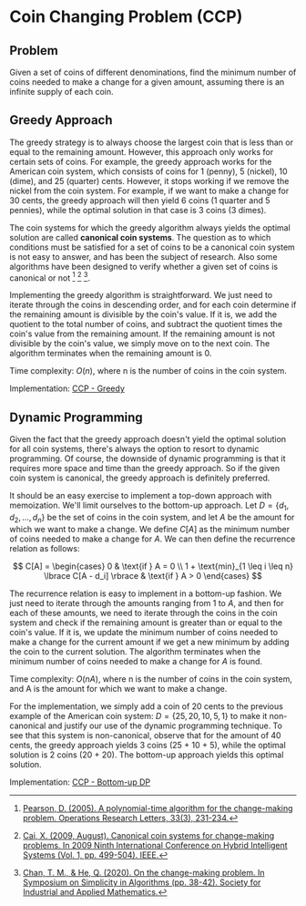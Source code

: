 # Coin Changing Problem (CCP)

## Problem

Given a set of coins of different denominations, find the minimum number of coins needed to make a change for a given amount, assuming there is an infinite supply of each coin.

## Greedy Approach

The greedy strategy is to always choose the largest coin that is less than or equal to the remaining amount. However, this approach only works for certain sets of coins. For example, the greedy approach works for the American coin system, which consists of coins for 1 (penny), 5 (nickel), 10 (dime), and 25 (quarter) cents. However, it stops working if we remove the nickel from the coin system. For example, if we want to make a change for 30 cents, the greedy approach will then yield 6 coins (1 quarter and 5 pennies), while the optimal solution in that case is 3 coins (3 dimes).

The coin systems for which the greedy algorithm always yields the optimal solution are called **canonical coin systems**. The question as to which conditions must be satisfied for a set of coins to be a canonical coin system is not easy to answer, and has been the subject of research. Also some algorithms have been designed to verify whether a given set of coins is canonical or not [^1] [^2] [^3].

Implementing the greedy algorithm is straightforward. We just need to iterate through the coins in descending order, and for each coin determine if the remaining amount is divisible by the coin's value. If it is, we add the quotient to the total number of coins, and subtract the quotient times the coin's value from the remaining amount. If the remaining amount is not divisible by the coin's value, we simply move on to the next coin. The algorithm terminates when the remaining amount is 0.

Time complexity: $O(n)$, where n is the number of coins in the coin system.

Implementation: [CCP - Greedy](https://github.com/pl3onasm/AADS/blob/main/algorithms/greedy/coin-changing/ccp-1.c)

[^1]: [Pearson, D. (2005). A polynomial-time algorithm for the change-making problem. Operations Research Letters, 33(3), 231-234.](https://graal.ens-lyon.fr/~abenoit/algo09/coins2.pdf)
[^2]: [Cai, X. (2009, August). Canonical coin systems for change-making problems. In 2009 Ninth International Conference on Hybrid Intelligent Systems (Vol. 1, pp. 499-504). IEEE.](https://arxiv.org/pdf/0809.0400.pdf)
[^3]: [Chan, T. M., & He, Q. (2020). On the change-making problem. In Symposium on Simplicity in Algorithms (pp. 38-42). Society for Industrial and Applied Mathematics.](https://tmc.web.engr.illinois.edu/coin_sosa.pdf)

## Dynamic Programming

Given the fact that the greedy approach doesn't yield the optimal solution for all coin systems, there's always the option to resort to dynamic programming. Of course, the downside of dynamic programming is that it requires more space and time than the greedy approach. So if the given coin system is canonical, the greedy approach is definitely preferred.

It should be an easy exercise to implement a top-down approach with memoization. We'll limit ourselves to the bottom-up approach. Let $D = \lbrace d_1, d_2, \ldots, d_n \rbrace$ be the set of coins in the coin system, and let $A$ be the amount for which we want to make a change. We define $C[A]$ as the minimum number of coins needed to make a change for $A$. We can then define the recurrence relation as follows:

$$
C[A] = \begin{cases}
0 & \text{if } A = 0 \\
1 + \text{min}_{1 \leq i \leq n}  \lbrace C[A - d_i] \rbrace & \text{if } A > 0
\end{cases}
$$

The recurrence relation is easy to implement in a bottom-up fashion. We just need to iterate through the amounts ranging from 1 to $A$, and then for each of these amounts, we need to iterate through the coins in the coin system and check if the remaining amount is greater than or equal to the coin's value. If it is, we update the minimum number of coins needed to make a change for the current amount if we get a new minimum by adding the coin to the current solution. The algorithm terminates when the minimum number of coins needed to make a change for $A$ is found.

Time complexity: $O(nA)$, where n is the number of coins in the coin system, and A is the amount for which we want to make a change.

For the implementation, we simply add a coin of 20 cents to the previous example of the American coin system: $D = \lbrace 25, 20, 10, 5, 1 \rbrace$ to make it non-canonical and justify our use of the dynamic programming technique. To see that this system is non-canonical, observe that for the amount of 40 cents, the greedy approach yields 3 coins (25 + 10 + 5), while the optimal solution is 2 coins (20 + 20). The bottom-up approach yields this optimal solution.

Implementation: [CCP - Bottom-up DP](https://github.com/pl3onasm/AADS/blob/main/algorithms/greedy/coin-changing/ccp-2.c)
